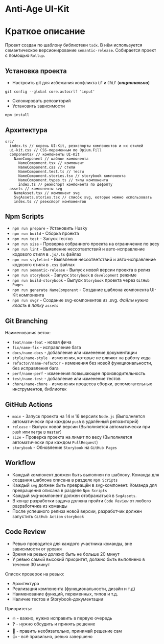 # Anti-Age UI-Kit

# Краткое описание

Проект создан по шаблону библиотеки `tsdx`. В нём используется семантическое версионирование `semantic-release`.
Собирается проект с помощью `Rollup`.

## Установка проекта

- Настроить git для избежания конфликта `LF` и `CRLF` (**_опционально_**)

```
git config --global core.autocrlf 'input'
```

- Склонировать репозиторий
- Установить зависимости

``` bash
npm install
```

## Архитектура

```
src/
  index.ts // корень UI-Kit, реэкспорты компонентов и их стилей
  ui-kit.css // CSS-переменным по Opium.Fill
  components/ // компоненты UI-Kit
    NameComponent // шаблон компонента
      NameComponent.tsx // компонент
      NameComponent.css // стили
      NameComponent.test.ts // тесты
      NameComponent.stories.tsx // storybook компонента
      NameComponent.types.ts // типы компонента
      index.ts // реэкспорт компонента по дефолту
  assets // компоненты svg
    NameAsset.tsx // компонент svg
    SvgAssets.stories.tsx // список svg, которые можно использовать
    index.ts // реэкспорт компонентов
```

## Npm Scripts

- `npm run prepare` - Установить Husky
- `npm run build` - Сборка проекта
- `npm run test` - Запуск тестов
- `npm run size` - Проверка собранного проекта на ограничение по весу
- `npm run lint` - Выявление несоответствий и авто-исправление кодового стиля в `.js/.ts` файлах
- `npm run stylelint` - Выявление несоответствий и авто-исправление кодового стиля в `.css` файлах
- `npm run semantic-release` - Выпуск новой версии проекта в релиз
- `npm run storybook` - Запуск `Storybook` в `development` режиме
- `npm run build-storybook` - Выпуск `Storybook` проекта через `GitHub Pages`
- `npm run generate NameComponent` - Создание шаблона компонента UI-Kit компонента
- `npm run svgr` - Создание svg-компонентов из .svg. _Файлы нужно класть в папку `assets`_

## Git Branching

Наименования веток:

- `feat/name-feat` - новая фича
- `fix/name-fix` - исправление бага
- `docs/name-docs` - добавление или изменение документации
- `style/name-style` - изменения, которые не влияют на работу кода
- `refactor/name-refactor` - изменения без новой функциональности, без исправления бага
- `perf/name-perf` - изменения повышающее производительность
- `test/name-test` - добавление или изменение тестов
- `chore/name-chore` - изменения процесса сборки, вспомогательных инструментов, библиотек

## GitHub Actions

- `main` - Запуск проекта на 14 и 16 версиях `Node.js` (Выполняется автоматически при каждом `push` в удалённый
	репозиторий)
- `release` - Выпуск новой версии (Выполняется автоматически при `push` или `merge` в `master`)
- `size` - Проверка проекта на лимит по весу (Выполняется автоматически при каждом `PullRequest`)
- `storybook` - Обновление `Storybook` на `GitHub Pages`

## Workflow

- Каждый компонент должен быть выполнен по шаблону. Команда для создания шаблона описана в разделе `Npm Scripts`
- Каждый `svg` должен быть превращён в svg-компонент. Команда для превращения описана в разделе `Npm Scripts`
- Каждый svg-компонент должен отображаться в `SvgAssets`.
- В конце разработки задача должна пройти `Сode Review` от любого разработчика из команды
- После успешного релиза новой версии, разработчик должен запустить `GitHub Action` `storybook`

## Code Review

- Ревью проводится для каждого участника команды, вне зависимости от уровня
- Время на ревью должно быть не больше 20 минут
- У ревью самый высокий приоритет, должно быть выполнено в течение 30 минут

Список проверок на ревью:

- Архитектура
- Реализация компонента (функциональности, дизайн и т.д)
- Наименование функций, переменных, типов и т.д.
- Наличие тестов и Storybook-документации

Приоритеты:

- 🔥 - важно, нужно исправить в первую очередь
- ❓ - нужно обсудить и принять решение
- 💬 - править необязательно, принимай решение сам
- 👍 - всё правильно, ревью завершено
